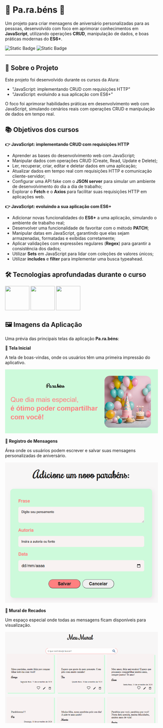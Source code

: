 # 🎉 Pa.ra.béns 🎂

  Um projeto para criar mensagens de aniversário personalizadas para as pessoas, desenvolvido com foco em aprimorar conhecimentos em **JavaScript**, utilizando operações **CRUD**, manipulação de dados, e boas práticas modernas do **ES6+**.

![Static Badge](https://img.shields.io/badge/Conclu%C3%ADdo-label?style=for-the-badge&label=Status) ![Static Badge](https://img.shields.io/badge/Alura-label?style=for-the-badge&label=Curso&color=%23000080)

<hr>

## 🚀 Sobre o Projeto

Este projeto foi desenvolvido durante os cursos da Alura:

* "JavaScript: implementando CRUD com requisições HTTP"
* "JavaScript: evoluindo a sua aplicação com ES6+"

O foco foi aprimorar habilidades práticas em desenvolvimento web com JavaScript, simulando cenários reais com operações CRUD e manipulação de dados em tempo real.

## 📚 Objetivos dos cursos

**👉 JavaScript: implementando CRUD com requisições HTTP**
* Aprender as bases do desenvolvimento web com JavaScript;
* Manipular dados com operações CRUD (Create, Read, Update e Delete);
* Ler, recuperar, criar, editar e deletar dados em uma aplicação;
* Atualizar dados em tempo real com requisições HTTP e comunicação cliente-servidor;
* Configurar uma API fake com o **JSON server** para simular um ambiente de desenvolvimento do dia a dia de trabalho;
* Explorar o **Fetch** e o **Axios** para facilitar suas requisições HTTP em aplicações web.

**👉 JavaScript: evoluindo a sua aplicação com ES6+**
* Adicionar novas funcionalidades do **ES6+** a uma aplicação, simulando o ambiente de trabalho real;
* Desenvolver uma funcionalidade de favoritar com o método **PATCH**;
* Manipular datas em JavaScript, garantindo que elas sejam armazenadas, formatadas e exibidas corretamente;
* Aplicar validações com expressões regulares (**Regex**) para garantir a consistência dos dados;
* Utilizar **Sets** em JavaScript para lidar com coleções de valores únicos;
* Utilizar **includes** e **filter** para implementar uma busca typeahead.

## 🛠️ Tecnologias aprofundadas durante o curso

<img src="https://cdn.jsdelivr.net/gh/devicons/devicon@latest/icons/html5/html5-original-wordmark.svg" width="80" height="80"/>                <img src="https://cdn.jsdelivr.net/gh/devicons/devicon@latest/icons/css3/css3-original-wordmark.svg" width="80" height="80"/>                <img src="https://cdn.jsdelivr.net/gh/devicons/devicon@latest/icons/javascript/javascript-original.svg" width="80" height="80"/>

## 🖼️ Imagens da Aplicação
Uma prévia das principais telas da aplicação **Pa.ra.béns**:

**🎉 Tela Inicial**

A tela de boas-vindas, onde os usuários têm uma primeira impressão do aplicativo.

![Tela Inicial](assets/imagens/parabens-app-apresentacao.png)

**💬 Registro de Mensagens**

Área onde os usuários podem escrever e salvar suas mensagens personalizadas de aniversário.

![Tela de Registro de Mensagens](assets/imagens/parabens-app-cadastro.png)

**📜 Mural de Recados**

Um espaço especial onde todas as mensagens ficam disponíveis para visualização.

![Mural](assets/imagens/parabens-app-mural.png)



